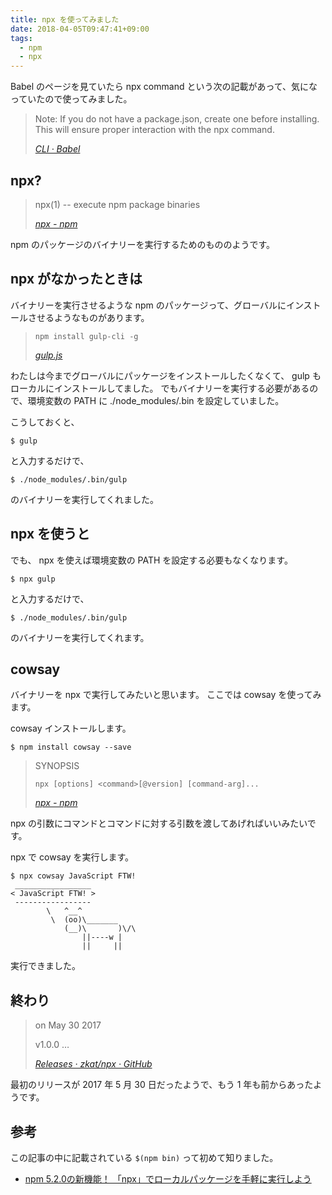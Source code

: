 ```yaml
---
title: npx を使ってみました
date: 2018-04-05T09:47:41+09:00
tags:
  - npm
  - npx
---
```


Babel のページを見ていたら npx command という次の記載があって、気になっていたので使ってみました。

> Note: If you do not have a package.json, create one before installing. This will ensure proper interaction with the npx command.
>
> <cite>[CLI · Babel](https://babeljs.io/docs/usage/cli/)</cite>

<!--more-->

## npx?

> npx(1) -- execute npm package binaries
>
> <cite>[npx - npm](https://www.npmjs.com/package/npx)</cite>

npm のパッケージのバイナリーを実行するためのもののようです。

## npx がなかったときは

バイナリーを実行させるような npm のパッケージって、グローバルにインストールさせるようなものがあります。

>     npm install gulp-cli -g
>
> <cite>[gulp.js](https://gulpjs.com/)</cite>

わたしは今までグローバルにパッケージをインストールしたくなくて、 gulp もローカルにインストールしてました。
でもバイナリーを実行する必要があるので、環境変数の PATH に ./node_modules/.bin を設定していました。

こうしておくと、

```
$ gulp
```

と入力するだけで、

```
$ ./node_modules/.bin/gulp
```

のバイナリーを実行してくれました。

## npx を使うと

でも、 npx を使えば環境変数の PATH を設定する必要もなくなります。

```
$ npx gulp
```

と入力するだけで、

```
$ ./node_modules/.bin/gulp
```

のバイナリーを実行してくれます。

## cowsay

バイナリーを npx で実行してみたいと思います。
ここでは cowsay を使ってみます。

cowsay インストールします。

```
$ npm install cowsay --save
```

> SYNOPSIS
>
>     npx [options] <command>[@version] [command-arg]...
>
> <cite>[npx - npm](https://www.npmjs.com/package/npx)</cite>

npx の引数にコマンドとコマンドに対する引数を渡してあげればいいみたいです。

npx で cowsay を実行します。

```
$ npx cowsay JavaScript FTW!
 _________________
< JavaScript FTW! >
 -----------------
        \   ^__^
         \  (oo)\_______
            (__)\       )\/\
                ||----w |
                ||     ||
```

実行できました。

## 終わり

> on May 30 2017  
>
> v1.0.0 … 
>
> <cite>[Releases · zkat/npx · GitHub](https://github.com/zkat/npx/releases)</cite>

最初のリリースが 2017 年 5 月 30 日だったようで、もう 1 年も前からあったようです。

## 参考

この記事の中に記載されている `$(npm bin)` って初めて知りました。

* [npm 5.2.0の新機能！ 「npx」でローカルパッケージを手軽に実行しよう](https://qiita.com/tonkotsuboy_com/items/8227f5993769c3df533d)
